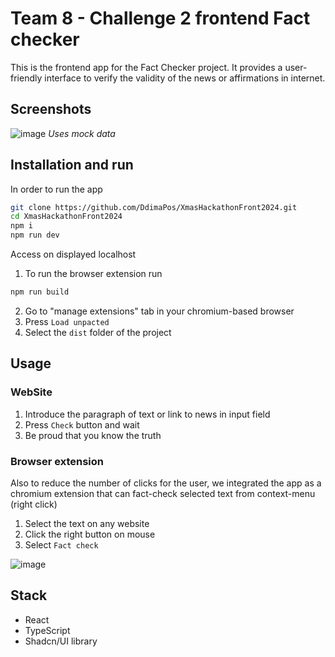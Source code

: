 # Team 8 - Challenge 2 frontend Fact checker

This is the frontend app for the Fact Checker project. It provides a user-friendly interface 
to verify the validity of the news or affirmations in internet.

## Screenshots

![image](https://github.com/user-attachments/assets/1a4a1403-603d-4602-a9c7-f2f546d19d7e)
*Uses mock data*

## Installation and run

In order to run the app
```bash
git clone https://github.com/DdimaPos/XmasHackathonFront2024.git
cd XmasHackathonFront2024
npm i
npm run dev
```
Access on displayed localhost

1. To run the browser extension run
```bash
npm run build
```
2. Go to "manage extensions" tab in your chromium-based browser
3. Press `Load unpacted`
4. Select the `dist` folder of the project

## Usage

### WebSite

1. Introduce the paragraph of text or link to news in input field
2. Press `Check` button and wait
3. Be proud that you know the truth

### Browser extension

Also to reduce the number of clicks for the user, we integrated the app as a chromium extension
that can fact-check selected text from context-menu (right click)

1. Select the text on any website
2. Click the right button on mouse
3. Select `Fact check`
   
![image](https://github.com/user-attachments/assets/2c18413b-22ac-417a-bd04-8cf9bf507a0d)

## Stack

- React
- TypeScript
- Shadcn/UI library

